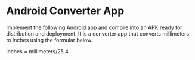 # Android Converter App


Implement the following Android app and compile into an APK ready for distribution and deployment. It is a converter app that converts millimeters to inches using the formular below.

inches = millimeters/25.4












